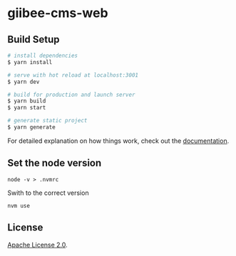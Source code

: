 # giibee-cms-web

## Build Setup

```bash
# install dependencies
$ yarn install

# serve with hot reload at localhost:3001
$ yarn dev

# build for production and launch server
$ yarn build
$ yarn start

# generate static project
$ yarn generate
```

For detailed explanation on how things work, check out the [documentation](https://nuxtjs.org).

## Set the node version

```
node -v > .nvmrc
```

Swith to the correct version
```
nvm use
```



## License

[Apache License 2.0](LICENSE).

